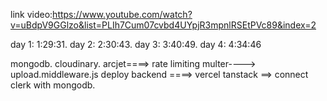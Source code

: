 link video:https://www.youtube.com/watch?v=uBdpV9GGlzo&list=PLIh7Cum07cvbd4UYpjR3mpnlRSEtPVc89&index=2

day 1:   1:29:31.
day 2:   2:30:43.
day 3:   3:40:49.
day 4:   4:34:46




mongodb.
cloudinary.
arcjet====> rate limiting
multer----> upload.middleware.js
deploy backend ====> vercel
tanstack ==> connect clerk with mongodb.